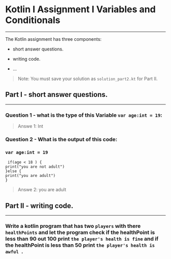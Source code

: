 # Kotlin I Assignment  I Variables and Conditionals
---
The Kotlin assignment has three components:
- short answer questions.
- writing code.

- ...
> Note: You must save your solution as `solution_part2.kt` for Part II.

## Part I - short answer questions.
---
### Question 1 - what is the type of this Variable `var age:int = 19`:
>Answe 1: Int
### Question 2 - What is the output of this code:
###  `var age:int = 19`
     if(age < 18 ) {
    print("you are not adult") 
    }else {
    print("you are adult")
    }
>Answe 2: you are adult


## Part II - writing code.
---
### Write a kotlin program that has two `players` with there `healthPoints` and let the program check if the healthPoint is less than 90 out 100 print `the player's health is fine` and if the healthPoint is less than 50 print `the player's health is awful `.